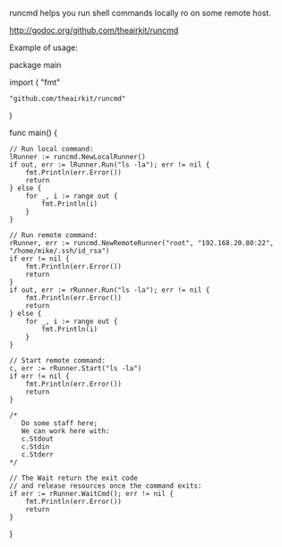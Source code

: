 runcmd helps you run shell commands locally ro on some remote host.

http://godoc.org/github.com/theairkit/runcmd

Example of usage:

package main

import (
	"fmt"

	"github.com/theairkit/runcmd"
)

func main() {

	// Run local command:
	lRunner := runcmd.NewLocalRunner()
	if out, err := lRunner.Run("ls -la"); err != nil {
		fmt.Println(err.Error())
		return
	} else {
		for _, i := range out {
			fmt.Println(i)
		}
	}

	// Run remote command:
	rRunner, err := runcmd.NewRemoteRunner("root", "192.168.20.80:22", "/home/mike/.ssh/id_rsa")
	if err != nil {
		fmt.Println(err.Error())
		return
	}
	if out, err := rRunner.Run("ls -la"); err != nil {
		fmt.Println(err.Error())
		return
	} else {
		for _, i := range out {
			fmt.Println(i)
		}
	}

	// Start remote command:
	c, err := rRunner.Start("ls -la")
	if err != nil {
		fmt.Println(err.Error())
		return
	}

	/*
	   Do some staff here;
	   We can work here with:
	   c.Stdout
	   c.Stdin
	   c.Stderr
	*/

	// The Wait return the exit code
	// and release resources once the command exits:
	if err := rRunner.WaitCmd(); err != nil {
		fmt.Println(err.Error())
		return
	}
}
